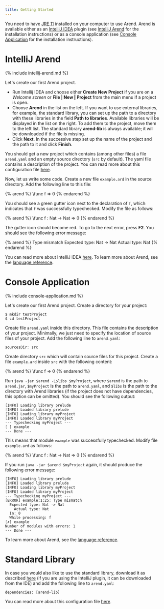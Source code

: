 ```yaml
---
title: Getting Started
---
```


You need to have [JRE 11] installed on your computer to use Arend.
Arend is available either as an [IntelliJ IDEA](https://www.jetbrains.com/idea) plugin (see [IntelliJ Arend](#intellij-arend) for the installation instructions)
or as a console application (see [Console Application](#console-application) for the installation instructions).

 [JRE 11]: https://www.oracle.com/java/technologies/javase/jdk11-archive-downloads.html

# IntelliJ Arend

{% include intellij-arend.md %}

Let's create our first Arend project.

* Run Intellij IDEA and choose either **Create New Project** if you are on a _Welcome screen_ or **File \| New \| Project** from the main menu if a project is open.
* Choose **Arend** in the list on the left. If you want to use external libraries, for example, the standard library,
you can set up the path to a directory with these libraries in the field **Path to libraries**.
Available libraries will be displayed in the list on the right.
To add them to the project, move them to the left list.
The standard library **arend-lib** is always available; it will be downloaded if the file is missing.
* Click **Next**. In the successive step set up the name of the project and the path to it and click **Finish**.

You should get a new project which contains (among other files) a file `arend.yaml` and an empty source directory
(`src` by default).
The yaml file contains a description of the project.
You can read more about this configuration file [here](libraries).

Now, let us write some code.
Create a new file `example.ard` in the source directory.
Add the following line to this file:

{% arend %}
\func f => 0
{% endarend %}

You should see a green gutter icon next to the declaration of `f`, which indicates that `f` was successfully typechecked.
Modify the file as follows:

{% arend %}
\func f : Nat -> Nat => 0
{% endarend %}

The gutter icon should become red.
To go to the next error, press **F2**.
You should see the following error message:

{% arend %}
Type mismatch
  Expected type: Nat -> Nat
    Actual type: Nat
{% endarend %}

You can read more about IntelliJ IDEA [here](https://www.jetbrains.com/help/idea/discover-intellij-idea.html).
To learn more about Arend, see the [language reference](language-reference).

# Console Application

{% include console-application.md %}

Let's create our first Arend project.
Create a directory for your project:

```shell
$ mkdir testProject
$ cd testProject
```

Create file `arend.yaml` inside this directory.
This file contains the description of your project.
Minimally, we just need to specify the location of source files of your project.
Add the following line to `arend.yaml`:
```
sourcesDir: src
```

Create directory `src` which will contain source files for this project.
Create a file `example.ard` inside `src` with the following content:

{% arend %}
\func f => 0
{% endarend %}

Run `java -jar $arend -L$libs $myProject`, where `$arend` is the path to `arend.jar`, `$myProject` is the path to `arend.yaml`,
and `$libs` is the path to the directory with Arend libraries (if the project does not have dependencies, this option can be omitted).
You should see the following output:
```
[INFO] Loading library prelude
[INFO] Loaded library prelude
[INFO] Loading library myProject
[INFO] Loaded library myProject
--- Typechecking myProject ---
[ ] example
--- Done ---
```

This means that module `example` was successfully typechecked.
Modify file `example.ard` as follows:

{% arend %}
\func f : Nat -> Nat => 0
{% endarend %}

If you run `java -jar $arend $myProject` again, it should produce the following error message:

```
[INFO] Loading library prelude
[INFO] Loaded library prelude
[INFO] Loading library myProject
[INFO] Loaded library myProject
--- Typechecking myProject ---
[ERROR] example:1:25: Type mismatch
  Expected type: Nat -> Nat
    Actual type: Nat
  In: 0
  While processing: f
[✗] example
Number of modules with errors: 1
--- Done ---
```

To learn more about Arend, see the [language reference](language-reference).

# Standard Library

In case you would also like to use the standard library, download it as described [here](/download#standard-library) (if you are using the IntelliJ plugin, it can be downloaded from the IDE) and add the following line to `arend.yaml`:
```
dependencies: [arend-lib]
```
You can read more about this configuration file [here](libraries).
